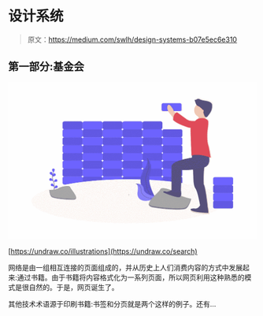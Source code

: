 # 设计系统

> 原文：<https://medium.com/swlh/design-systems-b07e5ec6e310>

## 第一部分:基金会

![](img/fc743bcc608c040333357bb9ef70c0c0.png)

[https://undraw.co/illustrations](https://undraw.co/search)

网络是由一组相互连接的页面组成的，并从历史上人们消费内容的方式中发展起来:通过书籍。由于书籍将内容格式化为一系列页面，所以网页利用这种熟悉的模式是很自然的。于是，网页诞生了。

其他技术术语源于印刷书籍:书签和分页就是两个这样的例子。还有…